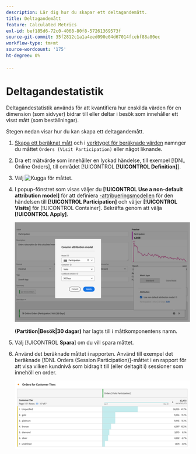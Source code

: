 ```yaml
---
description: Lär dig hur du skapar ett deltagandemått.
title: Deltagandemått
feature: Calculated Metrics
exl-id: bef185d6-72c0-4068-80f8-57261369573f
source-git-commit: 35f2812c1a1a4eed090e04d67014fcebf88a80ec
workflow-type: tm+mt
source-wordcount: '175'
ht-degree: 0%

---
```


# Deltagandestatistik


Deltagandestatistik används för att kvantifiera hur enskilda värden för en dimension (som sidvyer) bidrar till eller deltar i besök som innehåller ett visst mått (som beställningar).

Stegen nedan visar hur du kan skapa ett deltagandemått.

1. [Skapa ett beräknat mått](../cm-workflow.md) och i [verktyget för beräknade värden](cm-build-metrics.md) namnger du måttet `Orders (Visit Participation)` eller något liknande.
1. Dra ett mätvärde som innehåller en lyckad händelse, till exempel [!DNL Online Orders], till området [!UICONTROL **[!UICONTROL Definition]**].
1. Välj ![Kugga](https://spectrum.adobe.com/static/icons/workflow_18/Smock_Settings_18_N.svg) för måttet.
1. I popup-fönstret som visas väljer du **[!UICONTROL Use a non-default attribution model]** för att definiera [-attribueringsmodellen](m-metric-type-alloc.md#attribution-models) för den händelsen till **[!UICONTROL Participation]** och väljer **[!UICONTROL Visits]** för [!UICONTROL Container]. Bekräfta genom att välja **[!UICONTROL Apply]**.


   ![Popup-meny för kolumnattribueringsmodell med deltagande valt som modell och besök valda för behållare.](assets/participation-setup.png)

   **(Partition|Besök|30 dagar)** har lagts till i måttkomponentens namn.



1. Välj [!UICONTROL **Spara**] om du vill spara måttet.
1. Använd det beräknade måttet i rapporten. Använd till exempel det beräknade [!DNL Orders (Session Participation)]-måttet i en rapport för att visa vilken kundnivå som bidragit till (eller deltagit i) sessioner som innehöll en order.

   ![Frihandsregister med kundnivå och beställningar.](assets/participation-pages-customer-tier.png)


<!--

The following information explains how to create a metric that shows which pages contributed to (or participated in) visits that contained an order.

This type of information could be useful for any content owner.

>[!NOTE]
>
>You can enable participation metrics in the Admin Tools, but only for custom events 1 - 100.

1. Begin creating a calculated metric, as described in [Build metrics](/help/components/c-calcmetrics/c-workflow/cm-workflow/c-build-metrics/cm-build-metrics.md).

1. In the Calculated metrics builder, name the metric "Participation".

1. Drag the success event "Orders" into the Definition canvas.

1. Change the [attribution model](/help/components/c-calcmetrics/c-workflow/cm-workflow/c-build-metrics/m-metric-type-alloc.md) of that event to **[!UICONTROL Participation]** under the **[!UICONTROL Settings]** gear. Select **[!UICONTROL Visit]** lookback. The definition should look similar to this:

   ![](assets/participation.png)

1. Select [!UICONTROL **Save**] to save the metric.

1. Use the calculated metric in a **[!UICONTROL Pages]** report.

    ![](assets/participation-pages.png)

1. (Optional) Share the metric with other users in your organization, as described in [Share calculated metrics](/help/components/c-calcmetrics/c-workflow/cm-workflow/cm-sharing.md).
-->